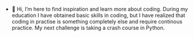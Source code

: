 - 👋 Hi, I’m here to find inspiration and learn more about coding.
     During my education I have obtained basic skills in coding, but I have realized that coding in practise is something completely else and require continous practice. 
     My next challenge is taking a crash course in Python.       
 
